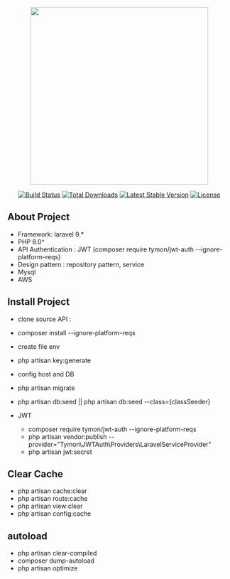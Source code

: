 <p align="center"><a href="https://laravel.com" target="_blank"><img src="https://raw.githubusercontent.com/laravel/art/master/logo-lockup/5%20SVG/2%20CMYK/1%20Full%20Color/laravel-logolockup-cmyk-red.svg" width="400"></a></p>

<p align="center">
<a href="https://travis-ci.org/laravel/framework"><img src="https://travis-ci.org/laravel/framework.svg" alt="Build Status"></a>
<a href="https://packagist.org/packages/laravel/framework"><img src="https://img.shields.io/packagist/dt/laravel/framework" alt="Total Downloads"></a>
<a href="https://packagist.org/packages/laravel/framework"><img src="https://img.shields.io/packagist/v/laravel/framework" alt="Latest Stable Version"></a>
<a href="https://packagist.org/packages/laravel/framework"><img src="https://img.shields.io/packagist/l/laravel/framework" alt="License"></a>
</p>

## About Project

- Framework: laravel 9.*
- PHP 8.0^
- API Authentication : JWT (composer require tymon/jwt-auth --ignore-platform-reqs)
- Design pattern : repository pattern, service
- Mysql
- AWS

## Install Project

- clone source API :
- composer install --ignore-platform-reqs
- create file env
- php artisan key:generate
- config host and DB
- php artisan migrate
- php artisan db:seed || php artisan db:seed --class={classSeeder}

- JWT
    - composer require tymon/jwt-auth --ignore-platform-reqs
    - php artisan vendor:publish --provider="Tymon\JWTAuth\Providers\LaravelServiceProvider"
    - php artisan jwt:secret
  
## Clear Cache

- php artisan cache:clear
- php artisan route:cache
- php artisan view:clear
- php artisan config:cache

## autoload
- php artisan clear-compiled
- composer dump-autoload
- php artisan optimize
